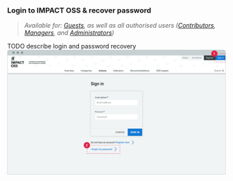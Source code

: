 ### Login to IMPACT OSS & recover password

> _Available for: [Guests](/guests/guest.md), as well as all authorised users ([Contributors](/contributors/contributor.md), [Managers](/managers/manager.md), and [Administrators](/admins/admin.md))_

TODO describe login and password recovery
![](/assets/g-sign-in.png)